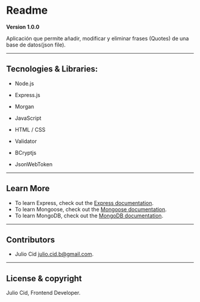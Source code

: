 # Readme 

**Version 1.0.0**

Aplicación que permite añadir, modificar y eliminar frases (Quotes) de una base de datos(json file).

---

## Tecnologies & Libraries:

- Node.js
- Express.js
- Morgan
- JavaScript
- HTML / CSS

- Validator
- BCryptjs
- JsonWebToken

---

## Learn More

- To learn Express, check out the [Express documentation](http://expressjs.com/).
- To learn Mongoose, check out the [Mongoose documentation](https://mongoosejs.com/).
- To learn MongoDB, check out the [MongoDB documentation](https://www.mongodb.com/).

---

## Contributors

- Julio Cid <julio.cid.b@gmail.com>.

---

## License & copyright

Julio Cid, Frontend Developer.
